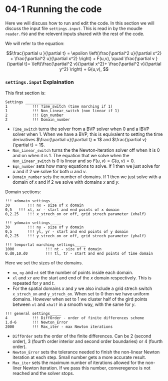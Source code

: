 # 04-1 Running the code

Here we will discuss how to run and edit the code. 
In this section we will discuss the input file `settings.input`. 
This is read in by the moudle `reader.f90` and the relevent inputs shared with the rest of the code.

We will refer to the equation:

$$\frac{\partial u }{\partial t} = \epsilon \left(\frac{\partial^2 u}{\partial x^2} + \frac{\partial^2 u}{\partial x^2} \right) + F(u,v),
\quad 
 \frac{\partial v }{\partial t}=  \left(\frac{\partial^2 v}{\partial x^2}+ \frac{\partial^2 v}{\partial y^2} \right) + G(u,v), $$
 

### `settings.input` Explaination

This first section is:
```
Settings ________________
1           !!! Time_switch (time marching if 1)
1           !!! Non_Linear_switch (non linear if 1)
2           !!! Eqn_number
2           !!! Domain_number
```
 - `Time_switch` turns the solver from a BVP solver when $0$ and a IBVP solver when $1$.
   When we have a BVP, this is equivalent to setting the time derivatives $\frac{\partial u}{\partial t} = 1$ and $\frac{\partial v}{\partial t} = 1$.
 - `Non_Linear_switch` turns the the Newton-iteration solver off when it is $0$ and on when it is $1$.
   The equation that we solve when the `Non_Linear_switch` is $0$ is linear and so $F(u,v) = G(u,v) =0.$
 - `Eqn_number` sets how many equations to solve. If $1$ then we just solve for $u$ and if $2$ we solve for both $u$ and $v$.
 - `Domain_number` sets the number of domains. If $1$ then we just solve with a domain of $x$ and if $2$ we solve with domains $x$ and $y$.

Domain sections:
```
!!! xdomain settings_____
30        !!! nx - size of x domain
0,5	  !!! xl, xr - start and end points of x domain
0,2.25    !!! x_strech_on or off, grid strech parameter (xhalf)

!!! ydomain settings_____
30        !!! ny - size of y domain
0,5       !!! yl, yr - start and end points of y domain
0,2.25    !!! y_strech_on or off, grid strech parameter (yhalf)

!!! temportal marching settings_____
1000              !!! nt - size of t domain
0.d0,10.d0        !!! tl, tr - start and end points of time domain
```
Here we set the sizes of the domains. 
- `nx`, `ny` and `nt` set the number of points inside each domain. 
- `xl` and `xr` are the start and end of the $x$ domain respectively. This is repeated for $y$ and $t$.
- For the spatial domains $x$ and $y$ we also include a grid strech switch `x_strech_on` and `y_strech_on`.
  When set to $0$ then we have uniform domains. However when set to $1$ we cluster half of the gird points between `xl` and `xhalf` in a smooth way, with the same for $y$.

```
!!! general settings_____
4           !!! DiffOrder - order of finite differences scheme
1.d-6       !!! Newton_Error
2000        !!! Max_iter - max Newton iterations
```
 - `DiffOrder` sets the order of the finite differences. Can be $2$ (second order), $3$ (fourth order interior and second order boundaries) or $4$ (fourth order).
 - `Newton_Error` sets the tolerance needed to finish the non-linear Newton iteration at each step. Small number gets a more accurate result.
 - `Max_iter` sets the maximum number of iterations allowed for the non-liner Newton iteration. If we pass this number, converegence is not reached and the solver stops.
